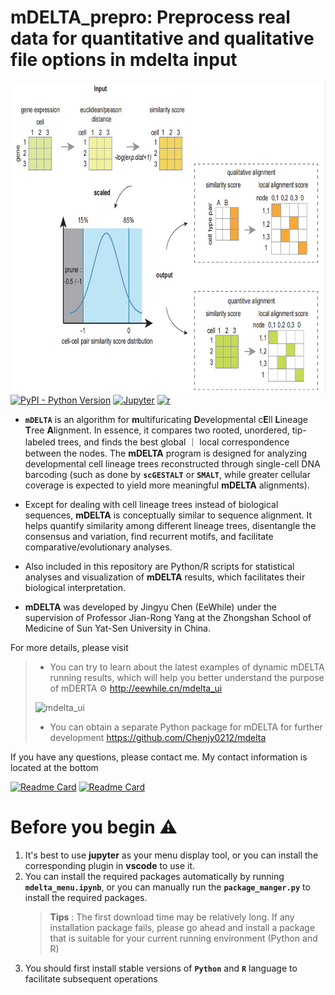 # mDELTA_prepro: Preprocess real data for quantitative and qualitative file options in mdelta input

<a href="https://github.com/Chenjy0212/mdelta_full/blob/main/image/mDELTA.png"><img src="prepro.png" height="500" align="right" /></a>

[![PyPI - Python Version](https://img.shields.io/pypi/pyversions/DecryptLogin?logo=python&labelColor=white)](https://pypi.org/project/mdelta/)
[![Jupyter](https://img.shields.io/badge/-Jupyter-ffffff?logo=jupyter)](https://jupyter.org/)
[![r](https://img.shields.io/badge/-Rcript-blue?logo=R)](https://www.r-project.org/)

- **`mDELTA`** is an algorithm for **m**ultifuricating **D**evelopmental c**E**ll **L**ineage **T**ree **A**lignment. In essence, it compares two rooted, unordered, tip-labeled trees, and finds the best global ｜ local correspondence between the nodes. The **mDELTA** program is designed for analyzing developmental cell lineage trees
  reconstructed through single-cell DNA barcoding (such as done by
  **`scGESTALT`** or **`SMALT`**, while greater cellular coverage is expected to
  yield more meaningful **mDELTA** alignments).

- Except for dealing with cell lineage trees instead of biological
  sequences, **mDELTA** is conceptually similar to sequence alignment.
  It helps quantify similarity among different lineage trees,
  disentangle the consensus and variation, find recurrent motifs, and
  facilitate comparative/evolutionary analyses.

- Also included in this repository are Python/R scripts for
  statistical analyses and visualization of **mDELTA** results, which
  facilitates their biological interpretation.

- **mDELTA** was developed by Jingyu Chen (EeWhile) under the supervision of
  Professor Jian-Rong Yang at the Zhongshan School of Medicine of Sun
  Yat-Sen University in China.

For more details, please visit

> - You can try to learn about the latest examples of dynamic mDELTA running results, which will help you better understand the purpose of mDERTA ⚙️
>   <http://eewhile.cn/mdelta_ui>
>
> ![mdelta_ui](./image/mdelta_ui.png)
>
> - You can obtain a separate Python package for mDELTA for further development
>   <https://github.com/Chenjy0212/mdelta>

If you have any questions, please contact me. My contact information is located at the bottom

[![Readme Card](https://github-readme-stats.vercel.app/api/pin/?username=Chenjy0212&repo=mdelta_full)](https://github.com/Chenjy0212/mdelta_full)
[![Readme Card](https://github-readme-stats.vercel.app/api/pin/?username=Chenjy0212&repo=mdelta)](https://github.com/Chenjy0212/mdelta)

# Before you begin ⚠️

1. It's best to use **jupyter** as your menu display tool, or you can install the corresponding plugin in **vscode** to use it.
2. You can install the required packages automatically by running **`mdelta_menu.ipynb`**, or you can manually run the **`package_manger.py`** to install the required packages.
   > **Tips** : The first download time may be relatively long. If any installation package fails, please go ahead and install a package that is suitable for your current running environment (Python and R)
3. You should first install stable versions of **`Python`** and **`R`** language to facilitate subsequent operations
